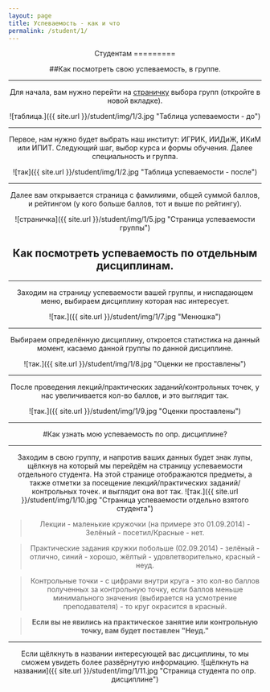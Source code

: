 ```yaml
---
layout: page
title: Успеваемость - как и что
permalink: /student/1/
---
```

<center>
Студентам
=========

##Как посмотреть свою успеваемость, в группе.

* * *

 Для начала, вам нужно перейти на [страничку](http://matrix2.mgup.ru/study/group "Страница успеваемости.")  выбора групп (откройте в новой вкладке).

 ![таблица.]({{ site.url }}/student/img/1/3.jpg "Таблица успеваемости - до") 

* * * 
Первое, нам нужно будет выбрать наш институт: ИГРИК, ИИДиЖ, ИКиМ или  ИПИТ.
 Следующий шаг, выбор курса и формы обучения.
 Далее специальность и группа.
 
![так]({{ site.url }}/student/img/1/2.jpg "Таблица успеваемости - после")

* * * 
Далее вам открывается страница  с фамилиями, общей суммой баллов, и рейтингом (у кого больше баллов, тот и выше по рейтингу). 

![страничка]({{ site.url }}/student/img/1/5.jpg "Страница успеваемости группы")


## Как посмотреть успеваемость по отдельным дисциплинам.
* * * 

Заходим на страницу успеваемости вашей группы, и ниспадающем меню, выбираем дисциплину которая нас интересует.

![так.]({{ site.url }}/student/img/1/7.jpg "Менюшка")

* * * 

Выбираем определённую дисциплину, откроется статистика на данный момент, касаемо данной группы по данной дисциплине.

![так.]({{ site.url }}/student/img/1/8.jpg "Оценки не проставлены")
* * * 

После проведения лекций/практических заданий/контрольных точек,  у нас увеличивается кол-во баллов, и это выглядит так.

![так.]({{ site.url }}/student/img/1/9.jpg "Оценки проставлены")
* * *

#Как узнать мою успеваемость по опр. дисциплине?
* * * 

Заходим в свою группу, и напротив ваших данных будет знак лупы, щёлкнув на который мы перейдём на страницу успеваемости отдельного студента. На этой странице отображаются предметы, а также отметки за посещение лекций/практических  заданий/контрольных точек. и выглядит она вот так. 
![так.]({{ site.url }}/student/img/1/10.jpg "Страница успеваемости отдельно взятого студента")

>Лекции - маленькие кружочки (на примере это 01.09.2014) - Зелёный - посетил/Красные - нет.

>Практические задания кружки побольше (02.09.2014) - зелёный - отлично, синий - хорошо, жёлтый - удовлетворительно, красный - неуд.

>Контрольные точки - с цифрами внутри круга - это кол-во баллов полученных за контрольную точку, если баллов меньше минимального значения (выбирается на усмотрение преподавателя) - то круг окрасится в красный.

>**Если вы не явились на практическое занятие или контрольную точку, вам будет поставлен "Неуд."**


* * * 

Если щёлкнуть в названии интересующей вас дисциплины, то мы сможем увидеть более развёрнутую информацию.
 ![щёлкнуть на названии]({{ site.url }}/student/img/1/11.jpg "Страница  студента по опр. дисциплине")

</center>